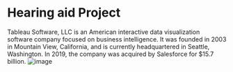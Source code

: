 # Hearing aid Project
Tableau Software, LLC is an American interactive data visualization software company focused on business intelligence. It was founded in 2003 in Mountain View, California, and is currently headquartered in Seattle, Washington. In 2019, the company was acquired by Salesforce for $15.7 billion.
![image](https://github.com/user-attachments/assets/3f52d48a-7bb7-4730-97c2-c7729f1dd053)
